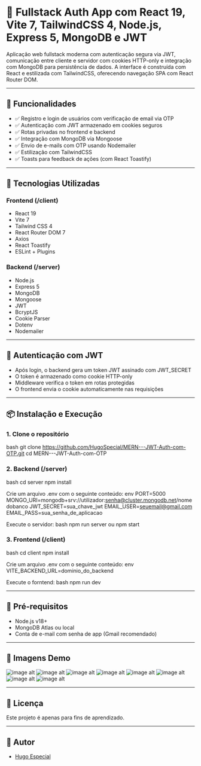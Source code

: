 # 🔐 Fullstack Auth App com React 19, Vite 7, TailwindCSS 4, Node.js, Express 5, MongoDB e JWT

Aplicação web fullstack moderna com autenticação segura via JWT, comunicação entre cliente e servidor com cookies HTTP-only e integração com MongoDB para persistência de dados. A interface é construída com React e estilizada com TailwindCSS, oferecendo navegação SPA com React Router DOM.

---

## 🚀 Funcionalidades

- ✅ Registro e login de usuários com verificação de email via OTP
- ✅ Autenticação com JWT armazenado em cookies seguros
- ✅ Rotas privadas no frontend e backend
- ✅ Integração com MongoDB via Mongoose
- ✅ Envio de e-mails com OTP usando Nodemailer
- ✅ Estilização com TailwindCSS
- ✅ Toasts para feedback de ações (com React Toastify)

---

## 🧰 Tecnologias Utilizadas

### Frontend (/client)
- React 19
- Vite 7
- Tailwind CSS 4
- React Router DOM 7
- Axios
- React Toastify
- ESLint + Plugins

### Backend (/server)
- Node.js
- Express 5
- MongoDB
- Mongoose
- JWT
- BcryptJS
- Cookie Parser
- Dotenv
- Nodemailer

---

## 🔐 Autenticação com JWT

- Após login, o backend gera um token JWT assinado com JWT_SECRET
- O token é armazenado como cookie HTTP-only
- Middleware verifica o token em rotas protegidas
- O frontend envia o cookie automaticamente nas requisições

---

## 📦 Instalação e Execução

### 1. Clone o repositório

bash
git clone https://github.com/HugoSpecial/MERN---JWT-Auth-com-OTP.git
cd MERN---JWT-Auth-com-OTP


### 2. Backend (/server)
bash
cd server
npm install

Crie um arquivo .env com o seguinte conteúdo:
env
PORT=5000
MONGO_URI=mongodb+srv://utilizador:senha@cluster.mongodb.net/nomedobanco
JWT_SECRET=sua_chave_jwt
EMAIL_USER=seuemail@gmail.com
EMAIL_PASS=sua_senha_de_aplicacao

Execute o servidor:
bash
npm run server
ou
npm start


### 3. Frontend (/client)
bash
cd client
npm install

Crie um arquivo .env com o seguinte conteúdo:
env
VITE_BACKEND_URL=dominio_do_backend

Execute o forntend:
bash
npm run dev


---


## 🧪 Pré-requisitos

- Node.js v18+
- MongoDB Atlas ou local
- Conta de e-mail com senha de app (Gmail recomendado)

---

## 📸 Imagens Demo

![image alt](https://github.com/HugoSpecial/MERN---JWT-Auth-com-OTP/blob/7ff9a4df6320855612c8ae951027959d1192d5b0/demo_Images/HomePage.png)
![image alt](https://github.com/HugoSpecial/MERN---JWT-Auth-com-OTP/blob/7ff9a4df6320855612c8ae951027959d1192d5b0/demo_Images/LoginPage.png)
![image alt](https://github.com/HugoSpecial/MERN---JWT-Auth-com-OTP/blob/7ff9a4df6320855612c8ae951027959d1192d5b0/demo_Images/CreateAccountPage.png)
![image alt](https://github.com/HugoSpecial/MERN---JWT-Auth-com-OTP/blob/7ff9a4df6320855612c8ae951027959d1192d5b0/demo_Images/ResetPasswordPage.png)
![image alt](https://github.com/HugoSpecial/MERN---JWT-Auth-com-OTP/blob/7ff9a4df6320855612c8ae951027959d1192d5b0/demo_Images/ResetPasswordOTPPage.png)
![image alt](https://github.com/HugoSpecial/MERN---JWT-Auth-com-OTP/blob/7ff9a4df6320855612c8ae951027959d1192d5b0/demo_Images/NewPasswordPage.png)
![image alt](https://github.com/HugoSpecial/MERN---JWT-Auth-com-OTP/blob/7ff9a4df6320855612c8ae951027959d1192d5b0/demo_Images/EmailVerifyOTPPage.png)
![image alt](https://github.com/HugoSpecial/MERN---JWT-Auth-com-OTP/blob/7ff9a4df6320855612c8ae951027959d1192d5b0/demo_Images/HomePageLogin.png)

---


## 📄 Licença
Este projeto é apenas para fins de aprendizado.

---

## 👤 Autor

 - [Hugo Especial](https://github.com/HugoSpecial)
